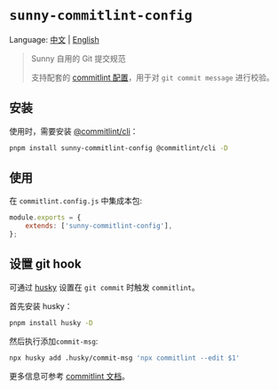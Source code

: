 # `sunny-commitlint-config`

Language: [中文](README.md) | [English](README.EN.md)

> Sunny 自用的 Git 提交规范
>
> 支持配套的 [commitlint 配置](https://commitlint.js.org/#/concepts-shareable-config)，用于对 `git commit message` 进行校验。

## 安装

使用时，需要安装 [@commitlint/cli](https://www.npmjs.com/package/@commitlint/cli)：

```bash
pnpm install sunny-commitlint-config @commitlint/cli -D
```

## 使用

在 `commitlint.config.js` 中集成本包:

```javascript
module.exports = {
    extends: ['sunny-commitlint-config'],
};
```

## 设置 git hook

可通过 [husky](https://www.npmjs.com/package/husky) 设置在 `git commit` 时触发 `commitlint`。

首先安装 husky：

```bash
pnpm install husky -D
```

然后执行添加`commit-msg`:

```bash
npx husky add .husky/commit-msg 'npx commitlint --edit $1'
```

更多信息可参考 [commitlint 文档](https://commitlint.js.org/#/guides-local-setup?id=install-husky)。
